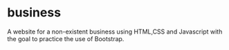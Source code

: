 # business
A website for a non-existent business using HTML,CSS and Javascript with the goal to practice the use of Bootstrap.
